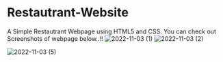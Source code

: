 # Restautrant-Website
A Simple Restautrant Webpage using HTML5 and CSS.
You can check out Screenshots of webpage below..!! 
![2022-11-03 (1)](https://user-images.githubusercontent.com/114000635/199771867-a8c4d2a5-ae1b-464d-902a-7c677c5b524f.png)
![2022-11-03 (2)](https://user-images.githubusercontent.com/114000635/199771963-dc7b3ac0-00b9-4163-adc7-b9efb8193275.png)

![2022-11-03 (5)](https://user-images.githubusercontent.com/114000635/199773243-e015f4b0-2d40-4b3a-be40-a10d8839f931.png)
